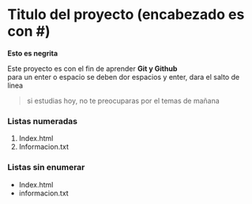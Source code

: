 # Titulo del proyecto (encabezado es con #)

**Esto es negrita**

Este proyecto es con el fin de aprender **Git y Github**  
para un enter o espacio se deben dor espacios y enter, dara el salto de linea  
>si estudias hoy, no te preocuparas por el temas de mañana


[//]:# (Comentario, listas numeradas)
### Listas numeradas
1. Index.html
2. Informacion.txt  

[//]:# (Comentario, listas sin numeracion)  

### Listas sin enumerar
* Index.html
* informacion.txt